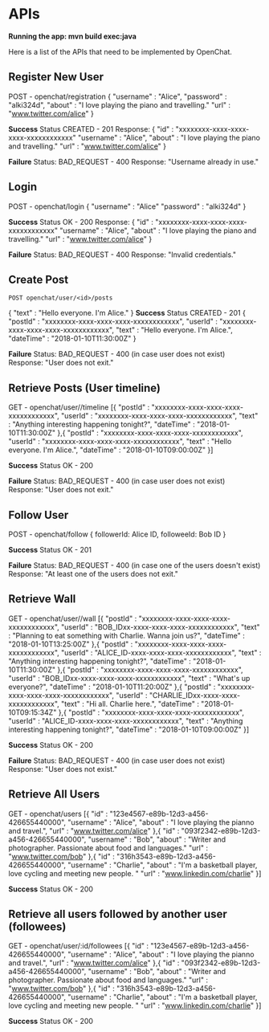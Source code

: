 # APIs

**Running the app: mvn build exec:java**

Here is a list of the APIs that need to be implemented by OpenChat.

## Register New User

POST - openchat/registration
{
	"username" : "Alice",
	"password" : "alki324d",
	"about" : "I love playing the piano and travelling."
	"url" : "www.twitter.com/alice"
}

**Success**
Status CREATED - 201
Response:
{
    "id" : "xxxxxxxx-xxxx-xxxx-xxxx-xxxxxxxxxxxx"
	"username" : "Alice",
	"about" : "I love playing the piano and travelling."
	"url" : "www.twitter.com/alice"
}

**Failure**
Status: BAD_REQUEST - 400
Response: "Username already in use."

## Login

POST - openchat/login
{
	"username" : "Alice"
	"password" : "alki324d"
}

**Success**
Status OK - 200
Response:
{
    "id" : "xxxxxxxx-xxxx-xxxx-xxxx-xxxxxxxxxxxx"
	"username" : "Alice",
	"about" : "I love playing the piano and travelling."
	"url" : "www.twitter.com/alice"
}

**Failure**
Status: BAD_REQUEST - 400
Response: "Invalid credentials."


## Create Post

    POST openchat/user/<id>/posts
{
	"text" : "Hello everyone. I'm Alice."
}
**Success**
Status CREATED - 201
{
	"postId" : "xxxxxxxx-xxxx-xxxx-xxxx-xxxxxxxxxxxx",
	"userId" : "xxxxxxxx-xxxx-xxxx-xxxx-xxxxxxxxxxxx",
	"text" : "Hello everyone. I'm Alice.",
 	"dateTime" : "2018-01-10T11:30:00Z"
}

**Failure**
Status: BAD_REQUEST - 400 (in case user does not exist)
Response: "User does not exit."

## Retrieve Posts (User timeline)

GET - openchat/user/<id>/timeline
[{
	"postId" : "xxxxxxxx-xxxx-xxxx-xxxx-xxxxxxxxxxxx",
	"userId" : "xxxxxxxx-xxxx-xxxx-xxxx-xxxxxxxxxxxx",
	"text" : "Anything interesting happening tonight?",
 	"dateTime" : "2018-01-10T11:30:00Z"
},{
	"postId" : "xxxxxxxx-xxxx-xxxx-xxxx-xxxxxxxxxxxx",
	"userId" : "xxxxxxxx-xxxx-xxxx-xxxx-xxxxxxxxxxxx",
	"text" : "Hello everyone. I'm Alice.",
 	"dateTime" : "2018-01-10T09:00:00Z"
}]

**Success**
Status OK - 200

**Failure**
Status: BAD_REQUEST - 400 (in case user does not exist)
Response: "User does not exit."

## Follow User

POST - openchat/follow
{
	followerId: Alice ID,
	followeeId: Bob ID
}

**Success**
Status OK - 201

**Failure**
Status: BAD_REQUEST - 400  (in case one of the users doesn't exist)
Response: "At least one of the users does not exit."

## Retrieve Wall

GET - openchat/user/<id>/wall
[{
	"postId" : "xxxxxxxx-xxxx-xxxx-xxxx-xxxxxxxxxxxx",
	"userId" : "BOB_IDxx-xxxx-xxxx-xxxx-xxxxxxxxxxxx",
	"text" : "Planning to eat something with Charlie. Wanna join us?",
 	"dateTime" : "2018-01-10T13:25:00Z"
},{
	"postId" : "xxxxxxxx-xxxx-xxxx-xxxx-xxxxxxxxxxxx",
	"userId" : "ALICE_ID-xxxx-xxxx-xxxx-xxxxxxxxxxxx",
	"text" : "Anything interesting happening tonight?",
 	"dateTime" : "2018-01-10T11:30:00Z"
},{
	"postId" : "xxxxxxxx-xxxx-xxxx-xxxx-xxxxxxxxxxxx",
	"userId" : "BOB_IDxx-xxxx-xxxx-xxxx-xxxxxxxxxxxx",
	"text" : "What's up everyone?",
 	"dateTime" : "2018-01-10T11:20:00Z"
},{
	"postId" : "xxxxxxxx-xxxx-xxxx-xxxx-xxxxxxxxxxxx",
	"userId" : "CHARLIE_IDxx-xxxx-xxxx-xxxxxxxxxxxx",
	"text" : "Hi all. Charlie here.",
 	"dateTime" : "2018-01-10T09:15:34Z"
},{
	"postId" : "xxxxxxxx-xxxx-xxxx-xxxx-xxxxxxxxxxxx",
	"userId" : "ALICE_ID-xxxx-xxxx-xxxx-xxxxxxxxxxxx",
	"text" : "Anything interesting happening tonight?",
 	"dateTime" : "2018-01-10T09:00:00Z"
}]

**Success**
Status OK - 200

**Failure**
Status: BAD_REQUEST - 400 (in case user does not exist)
Response: "User does not exist."

## Retrieve All Users

GET - openchat/users
[{
	"id" : "123e4567-e89b-12d3-a456-426655440000",
	"username" : "Alice",
	"about" : "I love playing the pianno and travel.",
	"url" : "www.twitter.com/alice"
},{
	"id" : "093f2342-e89b-12d3-a456-426655440000",
	"username" : "Bob",
	"about" : "Writer and photographer. Passionate about food and languages."
	"url" : "www.twitter.com/bob"
},{
	"id" : "316h3543-e89b-12d3-a456-426655440000",
	"username" : "Charlie",
	"about" : "I'm a basketball player, love cycling and meeting new people. "
	"url" : "www.linkedin.com/charlie"
}]

**Success**
Status OK - 200

## Retrieve all users followed by another user (followees)

GET - openchat/user/:id/followees
[{
	"id" : "123e4567-e89b-12d3-a456-426655440000",
	"username" : "Alice",
	"about" : "I love playing the pianno and travel.",
	"url" : "www.twitter.com/alice"
},{
	"id" : "093f2342-e89b-12d3-a456-426655440000",
	"username" : "Bob",
	"about" : "Writer and photographer. Passionate about food and languages."
	"url" : "www.twitter.com/bob"
},{
	"id" : "316h3543-e89b-12d3-a456-426655440000",
	"username" : "Charlie",
	"about" : "I'm a basketball player, love cycling and meeting new people. "
	"url" : "www.linkedin.com/charlie"
}]

**Success**
Status OK - 200
